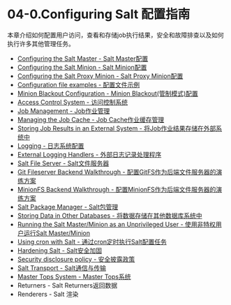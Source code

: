 # 04-0.Configuring Salt 配置指南

本章介绍如何配置用户访问，查看和存储job执行结果，安全和故障排查以及如何执行许多其他管理任务。

- [Configuring the Salt Master - Salt Master配置](https://github.com/watermelonbig/SaltStack-Chinese-ManualBook/blob/master/chapter04/04-1-0.Configuring-the-Salt-Master-Salt-Master配置.md)
- [Configuring the Salt Minion - Salt Minion配置](https://github.com/watermelonbig/SaltStack-Chinese-ManualBook/blob/master/chapter04/04-2-0.Configuring-the-Salt-Minion-Salt-Minion配置.md)
- [Configuring the Salt Proxy Minion - Salt Proxy Minion配置](https://github.com/watermelonbig/SaltStack-Chinese-ManualBook/blob/master/chapter04/04-3-0.Configuring-the-Salt-Proxy-Minion.md)
- [Configuration file examples - 配置文件示例](https://github.com/watermelonbig/SaltStack-Chinese-ManualBook/blob/master/chapter04/04-4-0.Configuration-File-Examples.md)
- [Minion Blackout Configuration - Minion Blackout(管制模式)配置](https://github.com/watermelonbig/SaltStack-Chinese-ManualBook/blob/master/chapter04/04-5-0.Minion-Blackout-Configuration.md)
- [Access Control System - 访问控制系统](https://github.com/watermelonbig/SaltStack-Chinese-ManualBook/blob/master/chapter04/04-6-0.Access-Control-System.md)
- [Job Management - Job作业管理](https://github.com/watermelonbig/SaltStack-Chinese-ManualBook/blob/master/chapter04/04-7-0.Job-JobCache-JobResult-Management.md)
- [Managing the Job Cache - Job Cache作业缓存管理](https://github.com/watermelonbig/SaltStack-Chinese-ManualBook/blob/master/chapter04/04-7-0.Job-JobCache-JobResult-Management.md#MANAGING-THE-JOB-CACHE)
- [Storing Job Results in an External System - 将Job作业结果存储在外部系统中](https://github.com/watermelonbig/SaltStack-Chinese-ManualBook/blob/master/chapter04/04-7-0.Job-JobCache-JobResult-Management.md#STORING-JOB-RESULTS-IN-AN-EXTERNAL-SYSTEM)
- [Logging - 日志系统配置](https://github.com/watermelonbig/SaltStack-Chinese-ManualBook/blob/master/chapter04/04-8-0.Logging-External-Logging-Handlers.md)
- [External Logging Handlers - 外部日志记录处理程序](https://github.com/watermelonbig/SaltStack-Chinese-ManualBook/blob/master/chapter04/04-8-0.Logging-External-Logging-Handlers.md#external-logging-handlers)
- [Salt File Server - Salt文件服务器](https://github.com/watermelonbig/SaltStack-Chinese-ManualBook/blob/master/chapter04/04-9-0.Salt-File-Server-and-Git-MinionFS-Backend.md)
- [Git Fileserver Backend Walkthrough - 配置GitFS作为后端文件服务器的演练方案](https://github.com/watermelonbig/SaltStack-Chinese-ManualBook/blob/master/chapter04/04-9-0.Salt-File-Server-and-Git-MinionFS-Backend.md#git-fileserver-backend-walkthrough)
- [MinionFS Backend Walkthrough - 配置MinionFS作为后端文件服务器的演练方案](https://github.com/watermelonbig/SaltStack-Chinese-ManualBook/blob/master/chapter04/04-9-0.Salt-File-Server-and-Git-MinionFS-Backend.md#minionfs-backend-walkthrough)
- [Salt Package Manager - Salt包管理](https://github.com/watermelonbig/SaltStack-Chinese-ManualBook/blob/master/chapter04/04-10-0.Salt-Package-Manager.md)
- [Storing Data in Other Databases - 将数据存储在其他数据库系统中](https://github.com/watermelonbig/SaltStack-Chinese-ManualBook/blob/master/chapter04/04-11-0.Salt-sdb-nonroot-and-cron.md)
- [Running the Salt Master/Minion as an Unprivileged User - 使用非特权用户运行Salt Master/Minion](https://github.com/watermelonbig/SaltStack-Chinese-ManualBook/blob/master/chapter04/04-11-0.Salt-sdb-nonroot-and-cron.md#RUNNING-THE-SALT-MASTER-OR-MINION-AS-AN-UNPRIVILEGED-USER)
- [Using cron with Salt - 通过cron定时执行Salt配置任务](https://github.com/watermelonbig/SaltStack-Chinese-ManualBook/blob/master/chapter04/04-11-0.Salt-sdb-nonroot-and-cron.md#USING-CRON-WITH-SALT)
- [Hardening Salt - Salt安全加固](https://github.com/watermelonbig/SaltStack-Chinese-ManualBook/blob/master/chapter04/04-12-0.Hardening-Salt-and-Security-Disclosure-Policy.md)
- [Security disclosure policy - 安全披露政策](https://github.com/watermelonbig/SaltStack-Chinese-ManualBook/blob/master/chapter04/04-12-0.Hardening-Salt-and-Security-Disclosure-Policy.md#SECURITY-DISCLOSURE-POLICY-安全披露政策)
- [Salt Transport - Salt通信与传输](https://github.com/watermelonbig/SaltStack-Chinese-ManualBook/blob/master/chapter04/04-13-0.Salt-Transport.md)
- [Master Tops System - Master Tops系统](https://github.com/watermelonbig/SaltStack-Chinese-ManualBook/blob/master/chapter04/04-14.Master-Tops-System.md)
- Returners - Salt Returners返回数据
- Renderers - Salt 渲染
